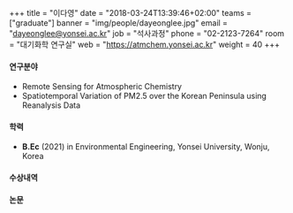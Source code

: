 +++
title = "이다영"
date = "2018-03-24T13:39:46+02:00"
teams = ["graduate"]
banner = "img/people/dayeonglee.jpg"
email = "dayeonglee@yonsei.ac.kr"
job = "석사과정"
phone = "02-2123-7264"
room = "대기화학 연구실"
web = "https://atmchem.yonsei.ac.kr"
weight = 40
+++

#### 연구분야
 + Remote Sensing for Atmospheric Chemistry
 + Spatiotemporal Variation of PM2.5 over the Korean Peninsula using Reanalysis Data
#### 학력
 + **B.Ec** (2021) in Environmental Engineering, Yonsei University, Wonju, Korea

#### 수상내역

#### 논문
